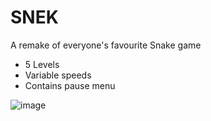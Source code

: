 # SNEK
A remake of everyone's favourite Snake game
* 5 Levels
* Variable speeds 
* Contains pause menu

![image](https://user-images.githubusercontent.com/75845563/120591901-8efd5580-c45a-11eb-8a41-9bef21af0918.png)